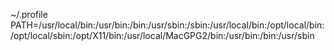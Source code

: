 ~/.profile PATH=/usr/local/bin:/usr/bin:/bin:/usr/sbin:/sbin:/usr/local/bin:/opt/local/bin:‌​/opt/local/sbin:/opt/X11/bin:/usr/local/MacGPG2/bin:/usr/bin:/bin:/usr/sbin 